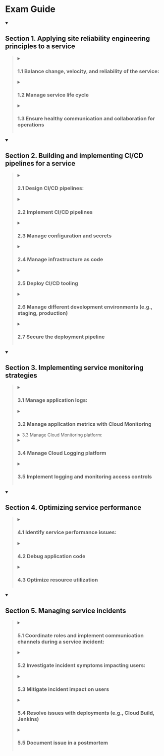 # Exam Guide

<details open><summary> <h2>Section 1. Applying site reliability engineering principles to a service</h2> </summary><blockquote>
    <details><summary><h3>1.1 Balance change, velocity, and reliability of the service:</h3></summary>
        <ol>
            <li>Discover SLIs (e.g., availability, latency)</li>
            <li>Define SLOs and understand SLAs</li>
            <li>Agree to consequences of not meeting the error budget</li>
            <li>Construct feedback loops to decide what to build next</li>
            <li>Eliminate toil via automation</li>
        </ol>
    </details>
    <details>
    <summary><h3>1.2 Manage service life cycle</h3></summary>
        <ol>
            <li>Manage a service (e.g., introduce a new service, deploy, </li>maintain, and retire it)
            <li>Plan for capacity (e.g., quotas and limits management)</li>
        </ol>
    </details>
    <details>
    <summary><h3>1.3 Ensure healthy communication and collaboration for operations</h3></summary>
        <ol>
            <li>Prevent burnout (e.g., set up automation processes to </li>prevent burnout)
            <li>Foster a learning culture</li>
            <li>Foster a culture of blamelessness</li>
        </ol>
    </details>
</details>

<details open><summary> <h2>Section 2. Building and implementing CI/CD pipelines for a service</h2> </summary><blockquote>
    <details><summary> <h3>2.1 Design CI/CD pipelines:</h3> </summary>
        <ol>
            <li>Creating and storing immutable artifacts with Artifact Registry</li>
            <li>Deployment strategies with Cloud Build and Spinnaker</li>
            <li>Deployment to hybrid and multicloud environments with Anthos, Spinnaker, and Kubernetes</li>
            <li>Artifact versioning strategy with Cloud Build and Artifact Registry</li>
            <li>CI/CD pipeline triggers with Cloud Source Repositories, external SCM, and Pub/Sub</li>
            <li>Testing a new version with Spinnaker</li>
            <li>Configuring deployment processes (e.g., approval flows)</li>
        </ol>
    </details>
    <details>
    <summary><h3>2.2 Implement CI/CD pipelines</h3></summary>
        <ol>
            <li>CI with Cloud Build</li>
            <li>CD with Cloud Build</li>
            <li>Open source tooling (e.g., Jenkins, Spinnaker, GitLab, Concourse)</li>
            <li>Auditing and tracing of deployments (e.g., CSR, Artifact Registry, Cloud Build, Cloud Audit Logs)</li>
        </ol>
    </details>
    <details>
    <summary><h3>2.3 Manage configuration and secrets</h3></summary>
        <ol>
            <li>Secure storage methods</li>
            <li>Secret rotation and config changes</li>
        </ol>
    </details>
    <details>
    <summary><h3>2.4 Manage infrastructure as code</h3></summary>
        <ol>
            <li>Terraform</li>
            <li>Infrastructure code versioning</li>
            <li>Make infrastructure changes safer</li>
            <li>Immutable architecture</li>
        </ol>
    </details>
    <details>
    <summary><h3>2.5 Deploy CI/CD tooling</h3></summary>
        <ol>
            <li>Centralized tools vs. multiple tools (single vs. multi-tenant)</li>
            <li>Security of CI/CD tooling</li>
        </ol>
    </details>
    <details>
    <summary><h3>2.6 Manage different development environments (e.g., staging, production)</h3></summary>
        <ol>
            <li>Decide on the number of environments and their purpose</li>
            <li>Create environments dynamically per feature branch with GKE</li>
            <li>Local development environments with Docker, Cloud Code, Skaffold</li>
        </ol>
    </details>
    <details>
    <summary><h3>2.7 Secure the deployment pipeline</h3></summary>
        <ol>
            <li>Vulnerability analysis with Artifact Registry</li>
            <li>Binary Authorization</li>
            <li>IAM policies per environment</li>
        </ol>
    </details>
</details>

<details open><summary><h2>Section 3. Implementing service monitoring strategies</h2> </summary><blockquote>
    <details><summary> <h3>3.1 Manage application logs:</h3> </summary>
        1. Collecting logs from Compute Engine, GKE with Cloud Logging, Fluentd
        2. Collecting third-party and structured logs with Cloud Logging, Fluentd
        3. Sending application logs directly to the Cloud Logging API
    </details>
    <details>
    <summary><h3>3.2 Manage application metrics with Cloud Monitoring</h3></summary>
        1. Collecting metrics from Compute Engine
        2. Collecting GKE/Kubernetes metrics
        3. Use Metrics Explorer for ad hoc metric analysis
    </details>
    <details>
    <summary>3.3 Manage Cloud Monitoring platform:</summary>
        1. Creating a monitoring dashboard
        2. Filtering and sharing dashboards
        3. Configure third-party alerting in Cloud Monitoring (e.g., PagerDuty, Slack)
        4. Define alerting policies based on SLIs with Cloud Monitoring
        5. Automate alerting policy definition with Terraform
        6. Implementing SLO monitoring and alerting with Cloud Monitoring
        7. Understand Cloud Monitoring integrations (e.g., Grafana, BigQuery)
        8. Using SIEM tools to analyze audit/flow logs (e.g., Splunk, Datadog)
        9. Design Cloud Monitoring metrics scopes
    </details>
    <details>
    <summary><h3>3.4 Manage Cloud Logging platform</h3></summary>
        1. Enabling data access logs (e.g., Cloud Audit Logs)
        2. Enabling VPC flow logs
        3. Viewing logs in the Google Cloud Console
        4. Using basic vs. advanced logging filters
        5. Implementing logs-based metrics
        6. Understanding the logging exclusion vs. logging export
        7. Selecting the options for logging export
        8. Implementing a project-level / org-level export
        9. Viewing export logs in Cloud Storage and BigQuery
        10. Sending logs to an external logging platform
    </details>
    <details>
    <summary><h3>3.5 Implement logging and monitoring access controls</h3></summary>
        1. Set ACL to restrict access to audit logs with IAM, Cloud Logging
        2. Set ACL to restrict export configuration with IAM, Cloud Logging
        3. Set ACL to allow metric writing for custom metrics with IAM, Cloud Monitoring
    </details>
</details>

<details open><summary> <h2>Section 4. Optimizing service performance</h2> </summary><blockquote>
    <details><summary> <h3>4.1 Identify service performance issues:</h3> </summary>
        <ol>
            <li>Evaluate and understand user impact</li>
            <li>Utilize Google Cloud’s operations suite to identify cloud resource utilization</li>
            <li>Utilize Cloud Trace and Cloud Profiler to profile performance characteristics</li>
            <li>Interpret service mesh telemetry</li>
            <li>Troubleshoot issues with the image/OS</li>
            <li>Troubleshoot network issues (e.g., VPC flow logs, firewall logs, latency, view network details)</li>
        </ol>
    </details>
    <details>
    <summary><h3>4.2 Debug application code</h3></summary>
        <ol>
            <li>Application instrumentation</li>
            <li>Cloud Debugger</li>
            <li>Cloud Logging</li>
            <li>Cloud Trace</li>
            <li>Debugging distributed applications</li>
            <li>App Engine local development server</li>
            <li>Error Reporting</li>
            <li>Cloud Profiler</li>
        </ol>
    </details>
    <details>
    <summary><h3>4.3 Optimize resource utilization</h3></summary>
        <ol>
            <li>Identify resource costs</li>
            <li>Identify resource utilization levels</li>
            <li>Develop plan to optimize areas of greatest cost or lowest utilization</li>
            <li>Manage preemptible VMs</li>
            <li>Utilize committed use discounts where appropriate</li>
            <li>TCO considerations (e.g., security, logging, networking)</li>
            <li>Consider network pricing</li>
        </ol>
    </details>
</details>

<details open><summary> <h2>Section 5. Managing service incidents</h2> </summary><blockquote>
    <details><summary> <h3>5.1 Coordinate roles and implement communication channels during a service incident:</h3> </summary>
        <ol>
            <li>Define roles (incident commander, communication lead, operations lead)</li>
            <li>Handle requests for impact assessment</li>
            <li>Provide regular status updates, internal and external</li>
            <li>Record major changes in incident state (e.g., When mitigated? When is all clear?)</li>
            <li>Establish communications channels (e.g., email, IRC, Hangouts, Slack, phone)</li>
            <li>Scaling response team and delegation</li>
            <li>Avoid exhaustion / burnout</li>
            <li>Rotate / hand over roles</li>
        </ol>
    </details>
    <details>
    <summary><h3>5.2 Investigate incident symptoms impacting users:</h3></summary>
        <ol>
            <li>Identify probable causes of service failure</li>
            <li>Evaluate symptoms against probable causes; rank probability of cause based on observed</li>
            <li>Perform investigation to isolate most likely actual cause</li>
            <li>Identify alternatives to mitigate issue</li>
        </ol>
    </details>
    <details>
    <summary><h3>5.3 Mitigate incident impact on users</h3></summary>
        <ol>
            <li>Roll back release</li>
            <li>Drain / redirect traffic</li>
            <li>Turn off experiment</li>
            <li>Add capacity</li>
        </ol>
    </details>
    <details>
    <summary><h3>5.4 Resolve issues with deployments (e.g., Cloud Build, Jenkins)</h3></summary>
        <ol>
            <li>Code change / fix bug</li>
            <li>Verify fix</li>
            <li>Declare all-clear</li>
        </ol>
    </details>
    <details>
    <summary><h3>5.5 Document issue in a postmortem</h3></summary>
        <ol>
            <li>Document root causes</li>
            <li>Create and prioritize action items</li>
            <li>Communicate postmortem to stakeholders</li>
        </ol>
    </details>   
</details>
